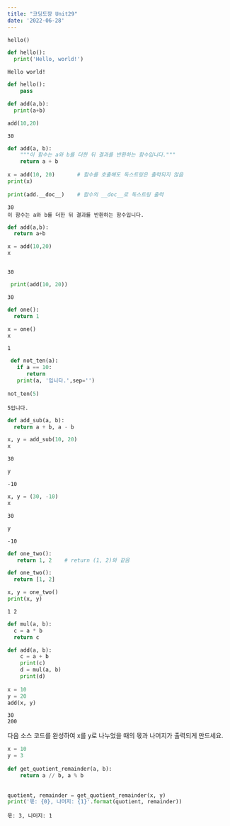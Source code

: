 ```yaml
---
title: "코딩도장 Unit29"
date: '2022-06-28'
---
```




```python
hello()

def hello():
  print('Hello, world!')
```

    Hello world!
    


```python
def hello():
    pass
```


```python
def add(a,b):
  print(a+b)

add(10,20)
```

    30
    


```python
def add(a, b):
    """이 함수는 a와 b를 더한 뒤 결과를 반환하는 함수입니다."""
    return a + b
 
x = add(10, 20)       # 함수를 호출해도 독스트링은 출력되지 않음
print(x)
 
print(add.__doc__)    # 함수의 __doc__로 독스트링 출력
```

    30
    이 함수는 a와 b를 더한 뒤 결과를 반환하는 함수입니다.
    


```python
def add(a,b):
  return a+b

x = add(10,20)
x



```




    30




```python
 print(add(10, 20))
```

    30
    


```python
def one():
  return 1

x = one()
x
```




    1




```python
 def not_ten(a):
   if a == 10:
      return
   print(a, '입니다.',sep='')
  
not_ten(5)
```

    5입니다.
    


```python
def add_sub(a, b):
  return a + b, a - b

x, y = add_sub(10, 20)
x

```




    30




```python
y
```




    -10




```python
x, y = (30, -10)
x
```




    30




```python
y
```




    -10




```python
def one_two():
   return 1, 2    # return (1, 2)와 같음
```


```python
def one_two():
  return [1, 2]

x, y = one_two()
print(x, y)
```

    1 2
    


```python
def mul(a, b):
  c = a * b
  return c

def add(a, b):
    c = a + b
    print(c)
    d = mul(a, b)
    print(d)
 
x = 10
y = 20
add(x, y)
```

    30
    200
    

다음 소스 코드를 완성하여 x를 y로 나누었을 때의 몫과 나머지가 출력되게 만드세요.


```python
x = 10
y = 3
 
def get_quotient_remainder(a, b):
    return a // b, a % b
                                 
                                 
quotient, remainder = get_quotient_remainder(x, y)
print('몫: {0}, 나머지: {1}'.format(quotient, remainder))
```

    몫: 3, 나머지: 1
    
